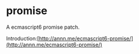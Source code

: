 promise
=======

A ecmascript6 promise patch.


Introduction:[http://annn.me/ecmascript6-promise/](http://annn.me/ecmascript6-promise/)
